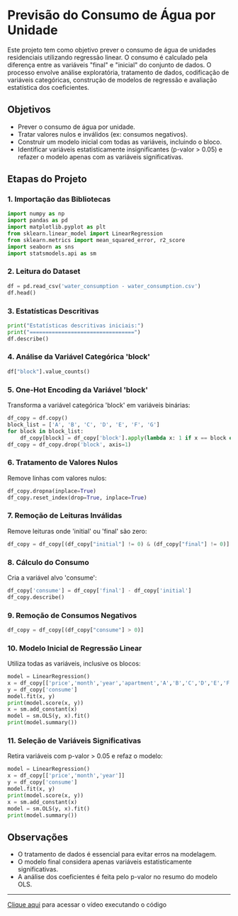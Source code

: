 # Previsão do Consumo de Água por Unidade

Este projeto tem como objetivo prever o consumo de água de unidades residenciais utilizando regressão linear. O consumo é calculado pela diferença entre as variáveis "final" e "inicial" do conjunto de dados. O processo envolve análise exploratória, tratamento de dados, codificação de variáveis categóricas, construção de modelos de regressão e avaliação estatística dos coeficientes.

## Objetivos
- Prever o consumo de água por unidade.
- Tratar valores nulos e inválidos (ex: consumos negativos).
- Construir um modelo inicial com todas as variáveis, incluindo o bloco.
- Identificar variáveis estatisticamente insignificantes (p-valor > 0.05) e refazer o modelo apenas com as variáveis significativas.

## Etapas do Projeto

### 1. Importação das Bibliotecas
```python
import numpy as np
import pandas as pd
import matplotlib.pyplot as plt
from sklearn.linear_model import LinearRegression
from sklearn.metrics import mean_squared_error, r2_score
import seaborn as sns
import statsmodels.api as sm
```

### 2. Leitura do Dataset
```python
df = pd.read_csv('water_consumption - water_consumption.csv')
df.head()
```

### 3. Estatísticas Descritivas
```python
print("Estatísticas descritivas iniciais:")
print("=================================")
df.describe()
```

### 4. Análise da Variável Categórica 'block'
```python
df["block"].value_counts()
```

### 5. One-Hot Encoding da Variável 'block'
Transforma a variável categórica 'block' em variáveis binárias:
```python
df_copy = df.copy()
block_list = ['A', 'B', 'C', 'D', 'E', 'F', 'G']
for block in block_list:
    df_copy[block] = df_copy['block'].apply(lambda x: 1 if x == block else 0)
df_copy = df_copy.drop('block', axis=1)
```

### 6. Tratamento de Valores Nulos
Remove linhas com valores nulos:
```python
df_copy.dropna(inplace=True)
df_copy.reset_index(drop=True, inplace=True)
```

### 7. Remoção de Leituras Inválidas
Remove leituras onde 'initial' ou 'final' são zero:
```python
df_copy = df_copy[(df_copy["initial"] != 0) & (df_copy["final"] != 0)]
```

### 8. Cálculo do Consumo
Cria a variável alvo 'consume':
```python
df_copy['consume'] = df_copy['final'] - df_copy['initial']
df_copy.describe()
```

### 9. Remoção de Consumos Negativos
```python
df_copy = df_copy[(df_copy["consume"] > 0)]
```

### 10. Modelo Inicial de Regressão Linear
Utiliza todas as variáveis, inclusive os blocos:
```python
model = LinearRegression()
x = df_copy[['price','month','year','apartment','A','B','C','D','E','F','G']]
y = df_copy['consume']
model.fit(x, y)
print(model.score(x, y))
x = sm.add_constant(x)
model = sm.OLS(y, x).fit()
print(model.summary())
```

### 11. Seleção de Variáveis Significativas
Retira variáveis com p-valor > 0.05 e refaz o modelo:
```python
model = LinearRegression()
x = df_copy[['price','month','year']]
y = df_copy['consume']
model.fit(x, y)
print(model.score(x, y))
x = sm.add_constant(x)
model = sm.OLS(y, x).fit()
print(model.summary())
```

## Observações
- O tratamento de dados é essencial para evitar erros na modelagem.
- O modelo final considera apenas variáveis estatisticamente significativas.
- A análise dos coeficientes é feita pelo p-valor no resumo do modelo OLS.

---

[Clique aqui](https://youtu.be/0ra2fQab-ao) para acessar o vídeo executando o código
